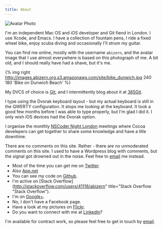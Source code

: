 ```yaml
---
title: About
---
```


![Avatar Photo](http://images.abizern.org.s3.amazonaws.com/site/avatar_photo.jpg)

I'm an independent Mac OS and iOS developer and Git fiend in London. I use
Xcode, and Emacs. I have a collection of fountain pens, I ride a fixed wheel
bike, enjoy scuba diving and occasionally I'll strum my guitar.

You can find me online, mostly with the username `abizern`, and the avatar image that I
use almost everywhere is based on this photograph of me. A bit old, and I should
really have had a shave, but it's me.

{% img right http://images.abizern.org.s3.amazonaws.com/site/bike_dunwich.jpg 240 180 'Bike on Dunwich Beach' %}

My DVCS of choice is [Git](http://git-scm.com "Main Git site"), and I
intermittently blog about it at [365Git](http://365git.tumblr.com).

I type using the Dvorak keyboard layout - but my actual keyboard is still in
the QWERTY configuration. It stops me looking at the keyboard. It took a good
few months before I was able to type properly, but I'm glad I did it. I only
wish iOS devices had the Dvorak option.

I  organise the monthly [NSCoder Night London](http://nscodernightlondon.com
"NSCoder Night London") meetings where Cocoa develepers can get together to
share some knowledge and have a litle downtime.

There are no comments on this site. Rather - there are no unmoderated comments
on this site. I used to have a Wordpress blog with comments, but the signal got
drowned out in the noise. Feel free to <a
href='&#109;&#97;&#105;&#108;&#116;&#111;&#58;&#97;&#98;&#105;&#122;&#101;&#114;&#110;&#64;&#97;&#98;&#105;&#122;&#101;&#114;&#110;&#46;&#111;&#114;&#103;'>&#101;&#109;&#97;&#105;&#108;</a>
me instead.

- Most of the time you can get me on [Twitter](http://twitter.com/#!/abizern
  "Twitter page").
- Also [App.net](https://alpha.app.net/abizern)
- You can see my code on [Github](http://git.io/abizern "GitHub page").
- I'm active on [Stack Overflow](http://stackoverflow.com/users/41116/abizern" title="Stack Overflow "Stack Overflow").
- I'm on [Google+](https://plus.google.com/114978774242418167340/posts "Google+ page").
- No, I don't have a Facebook page.
- Have a look at my pictures on [Flickr](http://www.flickr.com/people/stompy/ "Flickr page").
- Do you want to connect with me at [LinkedIn](http://www.linkedin.com/e/fpf/82724921 "LinkedIn")?


I'm available for contract work, so please feel free to get in touch by <a href='&#109;&#97;&#105;&#108;&#116;&#111;&#58;&#97;&#98;&#105;&#122;&#101;&#114;&#110;&#64;&#97;&#98;&#105;&#122;&#101;&#114;&#110;&#46;&#111;&#114;&#103;'>&#101;&#109;&#97;&#105;&#108;</a>.
